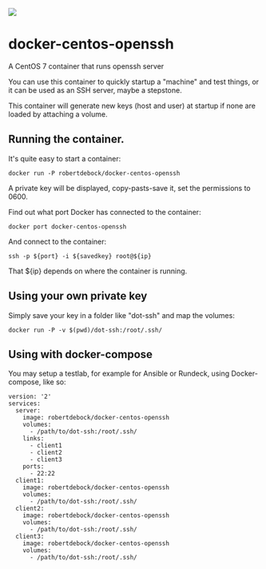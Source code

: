 [![](https://images.microbadger.com/badges/image/robertdebock/docker-centos-openssh.svg)](http://microbadger.com/images/robertdebock/docker-centos-openssh "Get your own image badge on microbadger.com")

# docker-centos-openssh
A CentOS 7 container that runs openssh server

You can use this container to quickly startup a "machine" and test things, or it can be used as an SSH server, maybe a stepstone.

This container will generate new keys (host and user) at startup if none are loaded by attaching a volume.

## Running the container.
It's quite easy to start a container:

    docker run -P robertdebock/docker-centos-openssh
    
A private key will be displayed, copy-pasts-save it, set the permissions to 0600.

Find out what port Docker has connected to the container:

    docker port docker-centos-openssh

And connect to the container:

    ssh -p ${port} -i ${savedkey} root@${ip}

That ${ip} depends on where the container is running.

## Using your own private key
Simply save your key in a folder like "dot-ssh" and map the volumes:

    docker run -P -v $(pwd)/dot-ssh:/root/.ssh/

## Using with docker-compose
You may setup a testlab, for example for Ansible or Rundeck, using Docker-compose, like so:

    version: '2'
    services:
      server:
        image: robertdebock/docker-centos-openssh
        volumes:
          - /path/to/dot-ssh:/root/.ssh/
        links:
          - client1
          - client2
          - client3
        ports:
          - 22:22
      client1:
        image: robertdebock/docker-centos-openssh
        volumes:
          - /path/to/dot-ssh:/root/.ssh/
      client2:
        image: robertdebock/docker-centos-openssh
        volumes:
          - /path/to/dot-ssh:/root/.ssh/
      client3:
        image: robertdebock/docker-centos-openssh
        volumes:
          - /path/to/dot-ssh:/root/.ssh/
